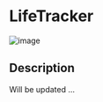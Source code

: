 # LifeTracker

![image](https://user-images.githubusercontent.com/102550049/186955954-10b24970-5505-446d-b7e0-8485afae4822.png)


## Description

Will be updated ... 

[webPageURL]: [https://twitter.com/caferoglu_alp](https://lifetrackerwebapp.herokuapp.com/)
